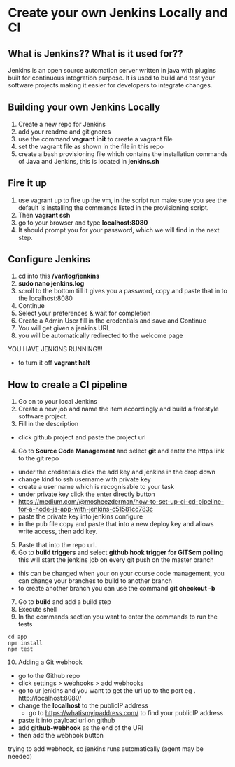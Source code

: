 # Create your own Jenkins Locally and CI

## What is Jenkins?? What is it used for??
Jenkins is an open source automation server written in java with plugins built for continuous integration purpose. It is used to build and test your software projects making it easier for developers to integrate changes.

## Building your own Jenkins Locally

1. Create a new repo for Jenkins
2. add your readme and gitignores
3. use the command **vagrant init** to create a vagrant file
4. set the vagrant file as shown in the file in this repo
5. create a bash provisioning file which contains the installation commands of Java and Jenkins, this is located in **jenkins.sh**

## Fire it up

1. use vagrant up to fire up the vm, in the script run make sure you see the default is installing the commands listed in the provisioning script.
2. Then **vagrant ssh**
3. go to your browser and type **localhost:8080**
4. It should prompt you for your password, which we will find in the next step.

## Configure Jenkins
1. cd into this **/var/log/jenkins**
2. **sudo nano jenkins.log**
3. scroll to the bottom till it gives you a password, copy and paste that in to the localhost:8080
4. Continue
5. Select your preferences & wait for completion
6. Create a Admin User fill in the credentials and save and Continue
7. You will get given a jenkins URL
8. you will be automatically redirected to the welcome page

YOU HAVE JENKINS RUNNING!!!

- to turn it off **vagrant halt**

## How to create a CI pipeline

1. Go on to your local Jenkins
2. Create a new job and name the item accordingly and build a freestyle software project.
3. Fill in the description
- click github project and paste the project url

4. Go to **Source Code Management** and select **git** and enter the https link to the git repo
  - under the credentials click the add key and jenkins in the drop down
  - change kind to ssh username with private key
  - create a user name which is recognisable to your task
  - under private key click the enter directly button
  - https://medium.com/@mosheezderman/how-to-set-up-ci-cd-pipeline-for-a-node-js-app-with-jenkins-c51581cc783c
  - paste the private key into jenkins configure
  - in the pub file copy and paste that into a new deploy key and allows write access, then add key.
5. Paste that into the repo url.
6. Go to **build triggers** and select **github hook trigger for GITScm polling** this will start the jenkins job on every git push on the master branch
  - this can be changed when your on your course code management, you can change your branches to build to another branch
  - to create another branch you can use the command **git checkout -b <branch name>**
7. Go to **build** and add a build step
8. Execute shell
9. In the commands section you want to enter the commands to run the tests

````
cd app
npm install
npm test

````

10. Adding a Git webhook
  - go to the Github repo
  - click settings > webhooks > add webhooks
  - go to ur jenkins and you want to get the url up to the port
    eg . http://localhost:8080/
  - change the **localhost** to the publicIP address
    - go to https://whatismyipaddress.com/ to find your publicIP address
  - paste it into payload url on github
  - add **github-webhook** as the end of the URl
  - then add the webhook button

trying to add webhook, so jenkins runs automatically (agent may be needed)
